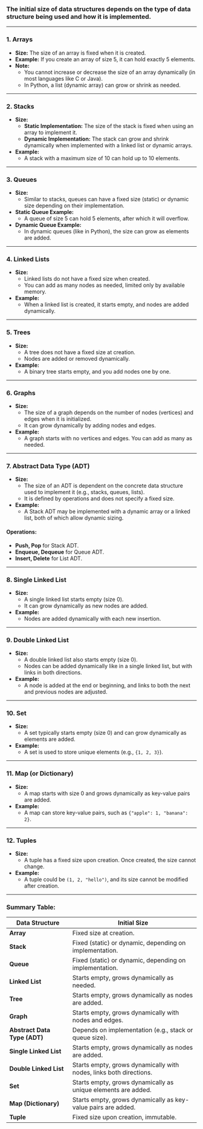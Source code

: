 
### The **initial size of data structures** depends on the type of data structure being used and how it is implemented. 

---

### **1. Arrays**  
- **Size:** The size of an array is fixed when it is created.  
- **Example:** If you create an array of size 5, it can hold exactly 5 elements.  
- **Note:**  
  - You cannot increase or decrease the size of an array dynamically (in most languages like C or Java).  
  - In Python, a list (dynamic array) can grow or shrink as needed.

---

### **2. Stacks**  
- **Size:**  
  - **Static Implementation:** The size of the stack is fixed when using an array to implement it.  
  - **Dynamic Implementation:** The stack can grow and shrink dynamically when implemented with a linked list or dynamic arrays.  
- **Example:**  
  - A stack with a maximum size of 10 can hold up to 10 elements.  

---

### **3. Queues**  
- **Size:**  
  - Similar to stacks, queues can have a fixed size (static) or dynamic size depending on their implementation.  
- **Static Queue Example:**  
  - A queue of size 5 can hold 5 elements, after which it will overflow.  
- **Dynamic Queue Example:**  
  - In dynamic queues (like in Python), the size can grow as elements are added.

---

### **4. Linked Lists**  
- **Size:**  
  - Linked lists do not have a fixed size when created.  
  - You can add as many nodes as needed, limited only by available memory.  
- **Example:**  
  - When a linked list is created, it starts empty, and nodes are added dynamically.

---

### **5. Trees**  
- **Size:**  
  - A tree does not have a fixed size at creation.  
  - Nodes are added or removed dynamically.  
- **Example:**  
  - A binary tree starts empty, and you add nodes one by one.  

---

### **6. Graphs**  
- **Size:**  
  - The size of a graph depends on the number of nodes (vertices) and edges when it is initialized.  
  - It can grow dynamically by adding nodes and edges.  
- **Example:**  
  - A graph starts with no vertices and edges. You can add as many as needed.

---

### **7. Abstract Data Type (ADT)**  
- **Size:**  
  - The size of an ADT is dependent on the concrete data structure used to implement it (e.g., stacks, queues, lists).  
  - It is defined by operations and does not specify a fixed size.  
- **Example:**  
  - A Stack ADT may be implemented with a dynamic array or a linked list, both of which allow dynamic sizing.

#### **Operations:**
  - **Push, Pop** for Stack ADT.
  - **Enqueue, Dequeue** for Queue ADT.
  - **Insert, Delete** for List ADT.

---

### **8. Single Linked List**  
- **Size:**  
  - A single linked list starts empty (size 0).  
  - It can grow dynamically as new nodes are added.  
- **Example:**  
  - Nodes are added dynamically with each new insertion.

---

### **9. Double Linked List**  
- **Size:**  
  - A double linked list also starts empty (size 0).  
  - Nodes can be added dynamically like in a single linked list, but with links in both directions.  
- **Example:**  
  - A node is added at the end or beginning, and links to both the next and previous nodes are adjusted.

---

### **10. Set**  
- **Size:**  
  - A set typically starts empty (size 0) and can grow dynamically as elements are added.  
- **Example:**  
  - A set is used to store unique elements (e.g., `{1, 2, 3}`).  

---

### **11. Map (or Dictionary)**  
- **Size:**  
  - A map starts with size 0 and grows dynamically as key-value pairs are added.  
- **Example:**  
  - A map can store key-value pairs, such as `{"apple": 1, "banana": 2}`.

---

### **12. Tuples**  
- **Size:**  
  - A tuple has a fixed size upon creation. Once created, the size cannot change.  
- **Example:**  
  - A tuple could be `(1, 2, "hello")`, and its size cannot be modified after creation.

---

### **Summary Table:**

| **Data Structure**      | **Initial Size**                                  |
|-------------------------|--------------------------------------------------|
| **Array**               | Fixed size at creation.                         |
| **Stack**               | Fixed (static) or dynamic, depending on implementation. |
| **Queue**               | Fixed (static) or dynamic, depending on implementation. |
| **Linked List**         | Starts empty, grows dynamically as needed.      |
| **Tree**                | Starts empty, grows dynamically as nodes are added. |
| **Graph**               | Starts empty, grows dynamically with nodes and edges. |
| **Abstract Data Type (ADT)** | Depends on implementation (e.g., stack or queue size). |
| **Single Linked List**  | Starts empty, grows dynamically as nodes are added. |
| **Double Linked List**  | Starts empty, grows dynamically with nodes, links both directions. |
| **Set**                 | Starts empty, grows dynamically as unique elements are added. |
| **Map (Dictionary)**    | Starts empty, grows dynamically as key-value pairs are added. |
| **Tuple**               | Fixed size upon creation, immutable.           |
